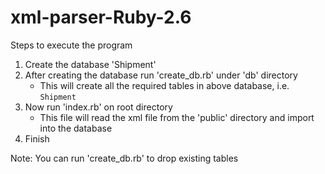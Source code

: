 # xml-parser-Ruby-2.6

Steps to execute the program
1. Create the database 'Shipment'
2. After creating the database run 'create_db.rb' under 'db' directory
    - This will create all the required tables in above database, i.e. `Shipment`
3. Now run 'index.rb' on root directory
    - This file will read the xml file from the 'public' directory and import into the database
4. Finish


Note: You can run 'create_db.rb' to drop existing tables
